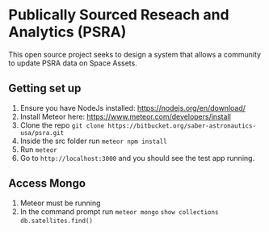 # Publically Sourced Reseach and Analytics (PSRA) #

This open source project seeks to design a system that allows a community to update PSRA data on Space Assets.


## Getting set up ##

1. Ensure you have NodeJs installed: https://nodejs.org/en/download/
2. Install Meteor here: https://www.meteor.com/developers/install 
3. Clone the repo `git clone https://bitbucket.org/saber-astronautics-usa/psra.git`
4. Inside the src folder run `meteor npm install`
5. Run `meteor` 
6. Go to `http://localhost:3000` and you should see the test app running.

## Access Mongo
1. Meteor must be running
2. In the command prompt run 
`meteor mongo`
`show collections`
`db.satellites.find()`

